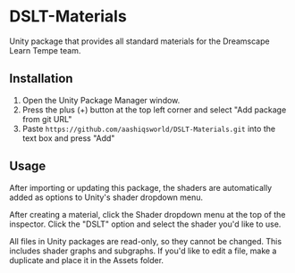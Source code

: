 # DSLT-Materials

Unity package that provides all standard materials for the Dreamscape Learn Tempe team.

## Installation

1. Open the Unity Package Manager window.
2. Press the plus (+) button at the top left corner and select "Add package from git URL"
3. Paste `https://github.com/aashiqsworld/DSLT-Materials.git` into the text box and press "Add"

## Usage
After importing or updating this package, the shaders are automatically added as options to Unity's shader dropdown menu.

After creating a material, click the Shader dropdown menu at the top of the inspector. Click the "DSLT" option and select the shader you'd like to use. 

All files in Unity packages are read-only, so they cannot be changed. This includes shader graphs and subgraphs. If you'd like to edit a file, make a duplicate and place it in the Assets folder.